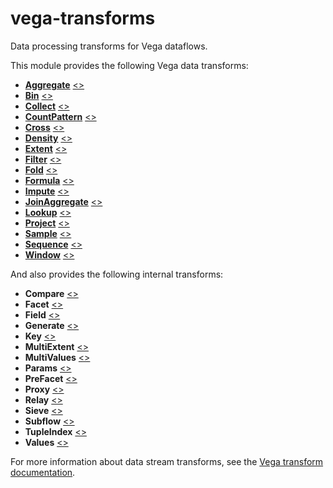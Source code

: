 # vega-transforms

Data processing transforms for Vega dataflows.

This module provides the following Vega data transforms:

- [**Aggregate**](https://vega.github.io/vega/docs/transforms/aggregate/) [&lt;&gt;](https://github.com/vega/vega-transforms/blob/master/src/Aggregate.js "Source")
- [**Bin**](https://vega.github.io/vega/docs/transforms/bin/) [&lt;&gt;](https://github.com/vega/vega-transforms/blob/master/src/Bin.js "Source")
- [**Collect**](https://vega.github.io/vega/docs/transforms/collect/) [&lt;&gt;](https://github.com/vega/vega-transforms/blob/master/src/Collect.js "Source")
- [**CountPattern**](https://vega.github.io/vega/docs/transforms/countpattern/) [&lt;&gt;](https://github.com/vega/vega-transforms/blob/master/src/CountPattern.js "Source")
- [**Cross**](https://vega.github.io/vega/docs/transforms/cross/) [&lt;&gt;](https://github.com/vega/vega-transforms/blob/master/src/Cross.js "Source")
- [**Density**](https://vega.github.io/vega/docs/transforms/density/) [&lt;&gt;](https://github.com/vega/vega-transforms/blob/master/src/Density.js "Source")
- [**Extent**](https://vega.github.io/vega/docs/transforms/extent/) [&lt;&gt;](https://github.com/vega/vega-transforms/blob/master/src/Extent.js "Source")
- [**Filter**](https://vega.github.io/vega/docs/transforms/filter/) [&lt;&gt;](https://github.com/vega/vega-transforms/blob/master/src/Filter.js "Source")
- [**Fold**](https://vega.github.io/vega/docs/transforms/fold/) [&lt;&gt;](https://github.com/vega/vega-transforms/blob/master/src/Fold.js "Source")
- [**Formula**](https://vega.github.io/vega/docs/transforms/formula/) [&lt;&gt;](https://github.com/vega/vega-transforms/blob/master/src/Formula.js "Source")
- [**Impute**](https://vega.github.io/vega/docs/transforms/Impute/) [&lt;&gt;](https://github.com/vega/vega-transforms/blob/master/src/impute.js "Source")
- [**JoinAggregate**](https://vega.github.io/vega/docs/transforms/joinaggregate/) [&lt;&gt;](https://github.com/vega/vega-transforms/blob/master/src/JoinAggregate.js "Source")
- [**Lookup**](https://vega.github.io/vega/docs/transforms/lookup/) [&lt;&gt;](https://github.com/vega/vega-transforms/blob/master/src/Lookup.js "Source")
- [**Project**](https://vega.github.io/vega/docs/transforms/project/) [&lt;&gt;](https://github.com/vega/vega-transforms/blob/master/src/Project.js "Source")
- [**Sample**](https://vega.github.io/vega/docs/transforms/sample/) [&lt;&gt;](https://github.com/vega/vega-transforms/blob/master/src/Sample.js "Source")
- [**Sequence**](https://vega.github.io/vega/docs/transforms/sequence/) [&lt;&gt;](https://github.com/vega/vega-transforms/blob/master/src/Sequence.js "Source")
- [**Window**](https://vega.github.io/vega/docs/transforms/window/) [&lt;&gt;](https://github.com/vega/vega-transforms/blob/master/src/Window.js "Source")

And also provides the following internal transforms:

- **Compare** [&lt;&gt;](https://github.com/vega/vega-transforms/blob/master/src/Compare.js "Source")
- **Facet** [&lt;&gt;](https://github.com/vega/vega-transforms/blob/master/src/Facet.js "Source")
- **Field** [&lt;&gt;](https://github.com/vega/vega-transforms/blob/master/src/Field.js "Source")
- **Generate** [&lt;&gt;](https://github.com/vega/vega-transforms/blob/master/src/Generate.js "Source")
- **Key** [&lt;&gt;](https://github.com/vega/vega-transforms/blob/master/src/Key.js "Source")
- **MultiExtent** [&lt;&gt;](https://github.com/vega/vega-transforms/blob/master/src/MultiExtent.js "Source")
- **MultiValues** [&lt;&gt;](https://github.com/vega/vega-transforms/blob/master/src/MultiValues.js "Source")
- **Params** [&lt;&gt;](https://github.com/vega/vega-transforms/blob/master/src/Params.js "Source")
- **PreFacet** [&lt;&gt;](https://github.com/vega/vega-transforms/blob/master/src/PreFacet.js "Source")
- **Proxy** [&lt;&gt;](https://github.com/vega/vega-transforms/blob/master/src/Proxy.js "Source")
- **Relay** [&lt;&gt;](https://github.com/vega/vega-transforms/blob/master/src/Relay.js "Source")
- **Sieve** [&lt;&gt;](https://github.com/vega/vega-transforms/blob/master/src/Sieve.js "Source")
- **Subflow** [&lt;&gt;](https://github.com/vega/vega-transforms/blob/master/src/Subflow.js "Source")
- **TupleIndex** [&lt;&gt;](https://github.com/vega/vega-transforms/blob/master/src/TupleIndex.js "Source")
- **Values** [&lt;&gt;](https://github.com/vega/vega-transforms/blob/master/src/Values.js "Source")

For more information about data stream transforms, see the
[Vega transform documentation](https://vega.github.io/vega/docs/transforms/).

